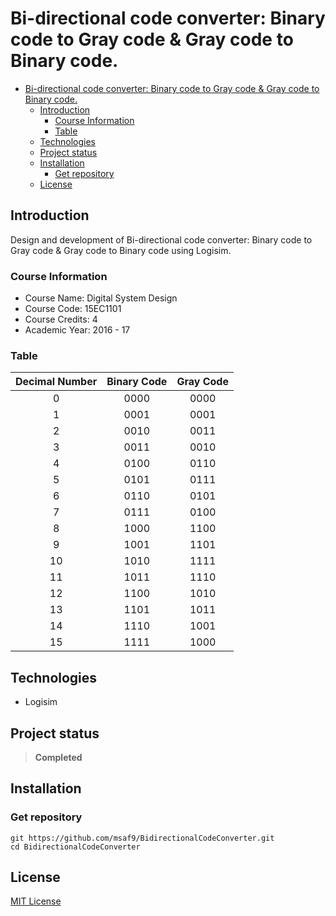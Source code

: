 # Bi-directional code converter: Binary code to Gray code & Gray code to Binary code.

- [Bi-directional code converter: Binary code to Gray code & Gray code to Binary code.](#bi-directional-code-converter-binary-code-to-gray-code--gray-code-to-binary-code)
  - [Introduction](#introduction)
    - [Course Information](#course-information)
    - [Table](#table)
  - [Technologies](#technologies)
  - [Project status](#project-status)
  - [Installation](#installation)
    - [Get repository](#get-repository)
  - [License](#license)

## Introduction
Design and development of Bi-directional code converter: Binary code to Gray code & Gray code to Binary code using Logisim.

### Course Information
- Course Name: Digital System Design
- Course Code: 15EC1101
- Course Credits: 4
- Academic Year: 2016 - 17

### Table
| Decimal Number | Binary Code | Gray Code |
| :------------: | :---------: | :-------: |
|       0        |    0000     |   0000    |
|       1        |    0001     |   0001    |
|       2        |    0010     |   0011    |
|       3        |    0011     |   0010    |
|       4        |    0100     |   0110    |
|       5        |    0101     |   0111    |
|       6        |    0110     |   0101    |
|       7        |    0111     |   0100    |
|       8        |    1000     |   1100    |
|       9        |    1001     |   1101    |
|       10       |    1010     |   1111    |
|       11       |    1011     |   1110    |
|       12       |    1100     |   1010    |
|       13       |    1101     |   1011    |
|       14       |    1110     |   1001    |
|       15       |    1111     |   1000    |

## Technologies
- Logisim

## Project status
> **Completed**

## Installation
### Get repository
```git
git https://github.com/msaf9/BidirectionalCodeConverter.git
cd BidirectionalCodeConverter
```

## License
[MIT License](LICENSE)
